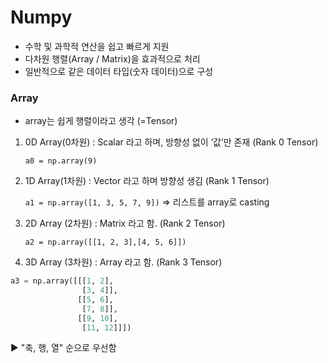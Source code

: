# Numpy

- 수학 및 과학적 연산을 쉽고 빠르게 지원
- 다차원 행렬(Array / Matrix)을 효과적으로 처리
- 일반적으로 같은 데이터 타입(숫자 데이터)으로 구성



### Array

- array는 쉽게 행렬이라고 생각 (=Tensor)

1. 0D Array(0차원) : Scalar 라고 하며, 방향성 없이 ‘값’만 존재 (Rank 0 Tensor)

   `a0 = np.array(9)`

2. 1D Array(1차원) : Vector 라고 하며 방향성 생김 (Rank 1 Tensor)

   `a1 = np.array([1, 3, 5, 7, 9])` ⇒ 리스트를 array로 casting

3. 2D Array (2차원) : Matrix 라고 함. (Rank 2 Tensor)

   `a2 = np.array([[1, 2, 3],[4, 5, 6]])`

4. 3D Array (3차원) : Array 라고 함. (Rank 3 Tensor)

```python
a3 = np.array([[[1, 2],
                [3, 4]],
               [[5, 6],
                [7, 8]],
               [[9, 10],
                [11, 12]]])
```

▶︎ "축, 행, 열" 순으로 우선함

